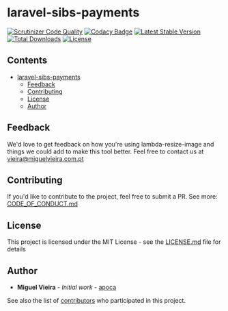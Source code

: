 # laravel-sibs-payments
[![Scrutinizer Code Quality](https://scrutinizer-ci.com/g/apoca/laravel-sibs-payments/badges/quality-score.png?b=master)](https://scrutinizer-ci.com/g/apoca/laravel-sibs-payments/?branch=master)
[![Codacy Badge](https://api.codacy.com/project/badge/Grade/714808179ba5410dbbadce2b3d763b64)](https://www.codacy.com/app/apoca/laravel-sibs-payments?utm_source=github.com&amp;utm_medium=referral&amp;utm_content=apoca/laravel-sibs-payments&amp;utm_campaign=Badge_Grade)
[![Latest Stable Version](https://poser.pugx.org/apoca/laravel-sibs-payments/v/stable)](https://packagist.org/packages/apoca/laravel-sibs-payments)
[![Total Downloads](https://poser.pugx.org/apoca/laravel-sibs-payments/downloads)](https://packagist.org/packages/apoca/laravel-sibs-payments)
[![License](https://poser.pugx.org/apoca/laravel-sibs-payments/license)](https://packagist.org/packages/apoca/laravel-sibs-payments)

## Contents

- [laravel-sibs-payments](#laravel-sibs-payments)
  - [Feedback](#feedback)
  - [Contributing](#contributing)
  - [License](#license)
  - [Author](#author)
  
## Feedback

We'd love to get feedback on how you're using lambda-resize-image and things we could add to make this tool better. Feel free to contact us at vieira@miguelvieira.com.pt

## Contributing

If you'd like to contribute to the project, feel free to submit a PR. See more: [CODE_OF_CONDUCT.md](CODE_OF_CONDUCT.md)

## License

This project is licensed under the MIT License - see the [LICENSE.md](LICENSE.md) file for details

## Author

- **Miguel Vieira** - _Initial work_ - [apoca](https://github.com/apoca)

See also the list of [contributors](https://github.com/apoca/laravel-sibs-payments/contributors) who participated in this project.